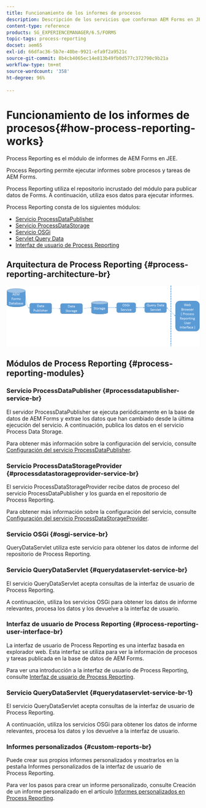 ```yaml
---
title: Funcionamiento de los informes de procesos
description: Descripción de los servicios que conforman AEM Forms en JEE Process Reporting e introducción a la interfaz de usuario de Process Reporting.
content-type: reference
products: SG_EXPERIENCEMANAGER/6.5/FORMS
topic-tags: process-reporting
docset: aem65
exl-id: 66dfac36-5b7e-40be-9921-efa9f2a9521c
source-git-commit: 8b4cb4065ec14e813b49fb0d577c372790c9b21a
workflow-type: tm+mt
source-wordcount: '358'
ht-degree: 96%

---
```


# Funcionamiento de los informes de procesos{#how-process-reporting-works}

Process Reporting es el módulo de informes de AEM Forms en JEE.

Process Reporting permite ejecutar informes sobre procesos y tareas de AEM Forms.

Process Reporting utiliza el repositorio incrustado del módulo para publicar datos de Forms. A continuación, utiliza esos datos para ejecutar informes.

Process Reporting consta de los siguientes módulos:

* [Servicio ProcessDataPublisher](#processdatapublisher-service-br-p)
* [Servicio ProcessDataStorage](#processdatastorageprovider-service-br-p)
* [Servicio OSGi](#osgi-service-br-p)
* [Servlet Query Data](#querydataservlet-service-br-p)
* [Interfaz de usuario de Process Reporting](#process-reporting-user-interface-br-p)

## Arquitectura de Process Reporting {#process-reporting-architecture-br}

![plataforma_process_reporting](assets/processreportingarchitecture.png)

## Módulos de Process Reporting {#process-reporting-modules}

### Servicio ProcessDataPublisher {#processdatapublisher-service-br}

El servidor ProcessDataPublisher se ejecuta periódicamente en la base de datos de AEM Forms y extrae los datos que han cambiado desde la última ejecución del servicio. A continuación, publica los datos en el servicio Process Data Storage.

Para obtener más información sobre la configuración del servicio, consulte [Configuración del servicio ProcessDataPublisher](/help/forms/using/process-reporting/install-start-process-reporting.md#p-reportconfiguration-service-p).

### Servicio ProcessDataStorageProvider {#processdatastorageprovider-service-br}

El servicio ProcessDataStorageProvider recibe datos de proceso del servicio ProcessDataPublisher y los guarda en el repositorio de Process Reporting.

Para obtener más información sobre la configuración del servicio, consulte [Configuración del servicio ProcessDataStorageProvider](/help/forms/using/process-reporting/install-start-process-reporting.md#p-to-configure-the-process-reporting-repository-locations-p).

### Servicio OSGi {#osgi-service-br}

QueryDataServlet utiliza este servicio para obtener los datos de informe del repositorio de Process Reporting.

### Servicio QueryDataServlet {#querydataservlet-service-br}

El servicio QueryDataServlet acepta consultas de la interfaz de usuario de Process Reporting.

A continuación, utiliza los servicios OSGi para obtener los datos de informe relevantes, procesa los datos y los devuelve a la interfaz de usuario.

### Interfaz de usuario de Process Reporting {#process-reporting-user-interface-br}

La interfaz de usuario de Process Reporting es una interfaz basada en explorador web. Esta interfaz se utiliza para ver la información de procesos y tareas publicada en la base de datos de AEM Forms.

Para ver una introducción a la interfaz de usuario de Process Reporting, consulte [Interfaz de usuario de Process Reporting](/help/forms/using/process-reporting/introduction-process-reporting.md).

### Servicio QueryDataServlet {#querydataservlet-service-br-1}

El servicio QueryDataServlet acepta consultas de la interfaz de usuario de Process Reporting.

A continuación, utiliza los servicios OSGi para obtener los datos de informe relevantes, procesa los datos y los devuelve a la interfaz de usuario.

### Informes personalizados {#custom-reports-br}

Puede crear sus propios informes personalizados y mostrarlos en la pestaña Informes personalizados de la interfaz de usuario de Process Reporting.

Para ver los pasos para crear un informe personalizado, consulte Creación de un informe personalizado en el artículo [Informes personalizados en Process Reporting](/help/forms/using/process-reporting/process-reporting-custom-reports.md).
